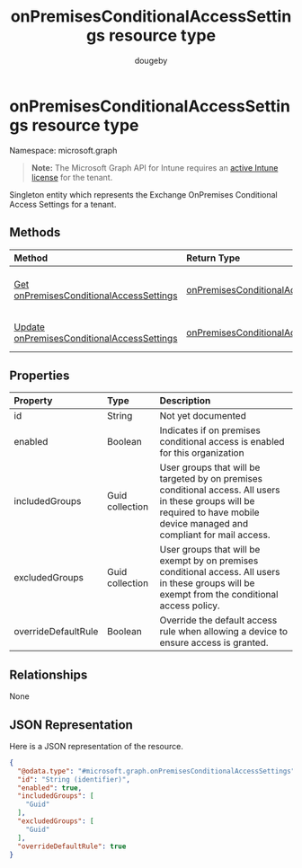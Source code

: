 ﻿---
title: "onPremisesConditionalAccessSettings resource type"
description: "Singleton entity which represents the Exchange OnPremises Conditional Access Settings for a tenant."
author: "dougeby"
localization_priority: Normal
ms.prod: "intune"
doc_type: resourcePageType
---

# onPremisesConditionalAccessSettings resource type

Namespace: microsoft.graph

> **Note:** The Microsoft Graph API for Intune requires an [active Intune license](https://go.microsoft.com/fwlink/?linkid=839381) for the tenant.

Singleton entity which represents the Exchange OnPremises Conditional Access Settings for a tenant.

## Methods

| Method                                                                                                               | Return Type                                                                                                  | Description                                                                                                                                                   |
| :------------------------------------------------------------------------------------------------------------------- | :----------------------------------------------------------------------------------------------------------- | :------------------------------------------------------------------------------------------------------------------------------------------------------------ |
| [Get onPremisesConditionalAccessSettings](../api/intune-onboarding-onpremisesconditionalaccesssettings-get.md)       | [onPremisesConditionalAccessSettings](../resources/intune-onboarding-onpremisesconditionalaccesssettings.md) | Read properties and relationships of the [onPremisesConditionalAccessSettings](../resources/intune-onboarding-onpremisesconditionalaccesssettings.md) object. |
| [Update onPremisesConditionalAccessSettings](../api/intune-onboarding-onpremisesconditionalaccesssettings-update.md) | [onPremisesConditionalAccessSettings](../resources/intune-onboarding-onpremisesconditionalaccesssettings.md) | Update the properties of a [onPremisesConditionalAccessSettings](../resources/intune-onboarding-onpremisesconditionalaccesssettings.md) object.               |

## Properties

| Property            | Type            | Description                                                                                                                                                                  |
| :------------------ | :-------------- | :--------------------------------------------------------------------------------------------------------------------------------------------------------------------------- |
| id                  | String          | Not yet documented                                                                                                                                                           |
| enabled             | Boolean         | Indicates if on premises conditional access is enabled for this organization                                                                                                 |
| includedGroups      | Guid collection | User groups that will be targeted by on premises conditional access. All users in these groups will be required to have mobile device managed and compliant for mail access. |
| excludedGroups      | Guid collection | User groups that will be exempt by on premises conditional access. All users in these groups will be exempt from the conditional access policy.                              |
| overrideDefaultRule | Boolean         | Override the default access rule when allowing a device to ensure access is granted.                                                                                         |

## Relationships

None

## JSON Representation

Here is a JSON representation of the resource.

<!-- {
  "blockType": "resource",
  "keyProperty": "id",
  "@odata.type": "microsoft.graph.onPremisesConditionalAccessSettings"
}
-->

```json
{
  "@odata.type": "#microsoft.graph.onPremisesConditionalAccessSettings",
  "id": "String (identifier)",
  "enabled": true,
  "includedGroups": [
    "Guid"
  ],
  "excludedGroups": [
    "Guid"
  ],
  "overrideDefaultRule": true
}
```
